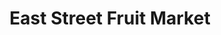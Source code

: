 ---
title: "East Street Fruit Market"
url: /bristol/east-street-fruit-market/
shop: Gemüse & Obst
---